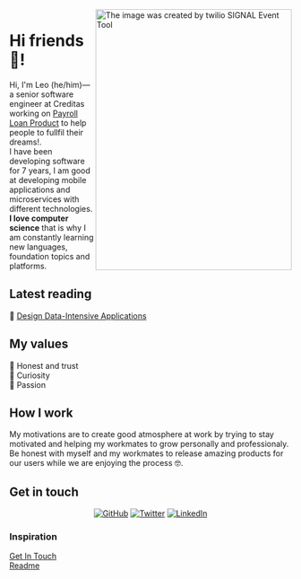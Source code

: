 <img align="right" src="" alt="The image was created by twilio SIGNAL Event Tool" width=350px height=465px/>

# Hi friends 👋!
Hi, I'm Leo (he/him)—a senior software engineer at Creditas working on [Payroll Loan Product](https://www.creditas.com/mx/prestamo/nomina) to help people to fullfil their dreams!.<br>I have been developing software for 7 years, I am good at developing mobile applications and microservices with different technologies. **I love computer science** that is why I am constantly learning new languages, foundation topics and platforms. 

## Latest reading
🔪 [Design Data-Intensive Applications](learning.oreilly.com/library/view/designing-data-intensive-applications/9781491903063/)

## My values
💖 Honest and trust<br>
🌟 Curiosity<br>
🚀 Passion

## How I work
My motivations are to create good atmosphere at work by trying to stay motivated and helping my workmates to grow personally and professionaly.  
Be honest with myself and my workmates to release amazing products for our users while we are enjoying the process 🤓. 

## Get in touch
<p align="center">
	<a href="https://github.com/leomindez"><img src="https://img.shields.io/github/followers/terrytangyuan.svg?label=GitHub&style=social" alt="GitHub"></a>
	<a href="https://twitter.com/0xleonerd"><img src="https://img.shields.io/twitter/follow/TerryTangYuan?label=Twitter&style=social" alt="Twitter"></a>
	<a href="https://www.linkedin.com/in/leonelmendezjimenez"><img src="https://img.shields.io/badge/LinkedIn--_.svg?style=social&logo=linkedin" alt="LinkedIn"></a>
</p>

### Inspiration 
[Get In Touch](github.com/terrytangyuan/terrytangyuan)<br>
[Readme](https://github.com/katmeister/katmeister)
